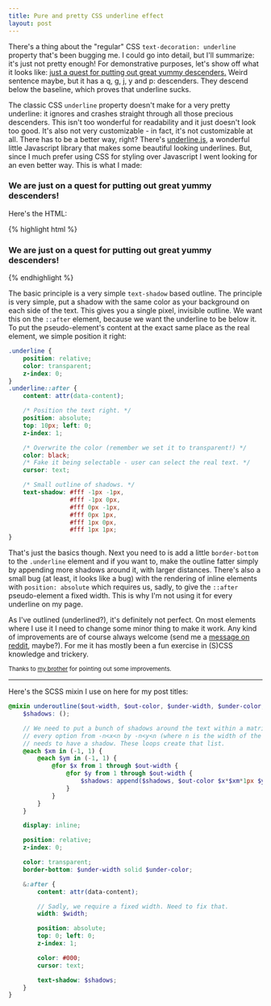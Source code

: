 ```yaml
---
title: Pure and pretty CSS underline effect
layout: post
---
```


There's a thing about the "regular" CSS `text-decoration: underline` property
that's been bugging me. I could go into detail, but I'll summarize: it's just
not pretty enough! For demonstrative purposes, let's show off what it looks
like: <span style="text-decoration: underline">just a quest for putting out
great yummy descenders.</span> Weird sentence maybe, but it has a q, g, j, y
and p: descenders. They descend below the baseline, which proves that underline
sucks.

The classic CSS `underline` property doesn't make for a very pretty underline:
it ignores and crashes straight through all those precious descenders. This
isn't too wonderful for readability and it just doesn't look too good. It's
also not very customizable - in fact, it's not customizable at all. There has
to be a better way, right? There's
[underline.js](http://wentin.github.io/underlineJS/), a wonderful little
Javascript library that makes some beautiful looking underlines. But, since I
much prefer using CSS for styling over Javascript I went looking for an even
better way. This is what I made:

<h3><span data-content="We are just on a quest for putting out great yummy
descenders!" class="underline">We are just on a quest for putting out great
yummy descenders!</span></h3>

Here's the HTML:

{% highlight html %}
<h3>
  <span
   data-content="We are just on a quest for putting out great yummy descenders!"
   class="underline">
    We are just on a quest for putting out great yummy descenders!
  </span>
</h3>
{% endhighlight %}

The basic principle is a very simple `text-shadow` based outline. The principle
is very simple, put a shadow with the same color as your background on each
side of the text. This gives you a single pixel, invisible outline. We want
this on the `::after` element, because we want the underline to be below it. To
put the pseudo-element's content at the exact same place as the real element,
we simple position it right:

```css
.underline {
    position: relative;
    color: transparent;
    z-index: 0;
}
.underline::after {
    content: attr(data-content);

    /* Position the text right. */
    position: absolute;
    top: 10px; left: 0;
    z-index: 1;

    /* Overwrite the color (remember we set it to transparent!) */
    color: black;
    /* Fake it being selectable - user can select the real text. */
    cursor: text;

    /* Small outline of shadows. */
    text-shadow: #fff -1px -1px,
                 #fff -1px 0px,
                 #fff 0px -1px,
                 #fff 0px 1px,
                 #fff 1px 0px,
                 #fff 1px 1px;
}
```

That's just the basics though. Next you need to is add a little `border-bottom`
to the `.underline` element and if you want to, make the outline fatter simply
by appending more shadows around it, with larger distances. There's also a
small bug (at least, it looks like a bug) with the rendering of inline elements
with `position: absolute` which requires us, sadly, to give the `::after`
pseudo-element a fixed width. This is why I'm not using it for every underline
on my page.

As I've outlined (underlined?), it's definitely not perfect. On most elements
where I use it I need to change some minor thing to make it work. Any kind of
improvements are of course always welcome (send me a [message on
reddit](http://reddit.com/u/TotempaaltJ), maybe?). For me it has mostly been a
fun exercise in (S)CSS knowledge and trickery.

<small>Thanks to [my brother](http://github.com/HugoArts) for pointing out some
improvements.</small>

---

Here's the SCSS mixin I use on here for my post titles:

```scss
@mixin underoutline($out-width, $out-color, $under-width, $under-color, $width) {
    $shadows: ();

    // We need to put a bunch of shadows around the text within a matrix,
    // every option from -n<x<n by -n<y<n (where n is the width of the outline)
    // needs to have a shadow. These loops create that list.
    @each $xm in (-1, 1) {
        @each $ym in (-1, 1) {
            @for $x from 1 through $out-width {
                @for $y from 1 through $out-width {
                    $shadows: append($shadows, $out-color $x*$xm*1px $y*ym*1px, comma);
                }
            }
        }
    }

    display: inline;

    position: relative;
    z-index: 0;

    color: transparent;
    border-bottom: $under-width solid $under-color;

    &:after {
        content: attr(data-content);

        // Sadly, we require a fixed width. Need to fix that.
        width: $width;

        position: absolute;
        top: 0; left: 0;
        z-index: 1;

        color: #000;
        cursor: text;

        text-shadow: $shadows;
    }
}
```
